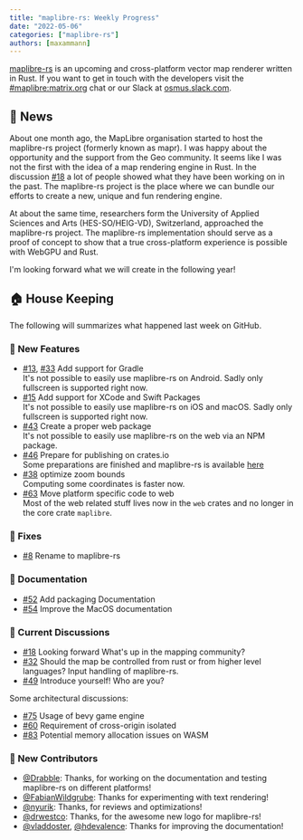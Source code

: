 ```yaml
---
title: "maplibre-rs: Weekly Progress"
date: "2022-05-06"
categories: ["maplibre-rs"]
authors: [maxammann]
---
```


[maplibre-rs](https://github.com/maplibre/maplibre-rs) is an upcoming and cross-platform vector map renderer written in Rust. If you want to get in touch with the developers visit the [#maplibre:matrix.org](https://matrix.to/#/#mapr:matrix.org) chat or our Slack at [osmus.slack.com](https://osmus.slack.com/).

## 📰 News

About one month ago, the MapLibre organisation started to host the maplibre-rs project (formerly known as mapr). I was happy about the opportunity and the support from the Geo community. It seems like I was not the first with the idea of a map rendering engine in Rust. In the discussion [#18](https://github.com/maplibre/maplibre-rs/discussions/18) a lot of people showed what they have been working on in the past.
The maplibre-rs project is the place where we can bundle our efforts to create a new, unique and fun rendering engine.

At about the same time, researchers form the University of Applied Sciences and Arts (HES-SO/HEIG-VD), Switzerland, approached the maplibre-rs project. The maplibre-rs implementation should serve as a proof of concept to show that a true cross-platform experience is possible with WebGPU and Rust.

I'm looking forward what we will create in the following year!

## 🏠 House Keeping

The following will summarizes what happened last week on GitHub.

### 🎁 New Features

- [#13](https://github.com/maplibre/maplibre-rs/pull/13), [#33](https://github.com/maplibre/maplibre-rs/pull/33) Add support for Gradle<br>
  It's not possible to easily use maplibre-rs on Android. Sadly only fullscreen is supported right now.
- [#15](https://github.com/maplibre/maplibre-rs/pull/15) Add support for XCode and Swift Packages<br>
  It's not possible to easily use maplibre-rs on iOS and macOS. Sadly only fullscreen is supported right now.
- [#43](https://github.com/maplibre/maplibre-rs/pull/43) Create a proper web package<br>
  It's not possible to easily use maplibre-rs on the web via an NPM package.
- [#46](https://github.com/maplibre/maplibre-rs/pull/46) Prepare for publishing on crates.io<br>
  Some preparations are finished and maplibre-rs is available [here](https://crates.io/crates/maplibre)
- [#38](https://github.com/maplibre/maplibre-rs/pull/38) optimize zoom bounds<br>
  Computing some coordinates is faster now.
- [#63](https://github.com/maplibre/maplibre-rs/pull/63) Move platform specific code to web<br>
  Most of the web related stuff lives now in the `web` crates and no longer in the core crate `maplibre`.

### 🔧 Fixes

- [#8](https://github.com/maplibre/maplibre-rs/pull/8) Rename to maplibre-rs

### 📄 Documentation

- [#52](https://github.com/maplibre/maplibre-rs/pull/52) Add packaging Documentation
- [#54](https://github.com/maplibre/maplibre-rs/pull/54) Improve the MacOS documentation

### 🧵 Current Discussions

- [#18](https://github.com/maplibre/maplibre-rs/discussions/18) Looking forward
  What's up in the mapping community?
- [#32](https://github.com/maplibre/maplibre-rs/discussions/32) Should the map be controlled from rust or from higher level languages?
  Input handling of maplibre-rs.
- [#49](https://github.com/maplibre/maplibre-rs/discussions/49) Introduce yourself!
  Who are you?

Some architectural discussions:

- [#75](https://github.com/maplibre/maplibre-rs/discussions/75) Usage of bevy game engine
- [#60](https://github.com/maplibre/maplibre-rs/discussions/60) Requirement of cross-origin isolated
- [#83](https://github.com/maplibre/maplibre-rs/discussions/83) Potential memory allocation issues on WASM

### 👋 New Contributors

- [@Drabble](https://github.com/Drabble): Thanks, for working on the documentation and testing maplibre-rs on different platforms!
- [@FabianWildgrube](https://github.com/FabianWildgrube): Thanks for experimenting with text rendering!
- [@nyurik](https://github.com/nyurik): Thanks, for reviews and optimizations!
- [@drwestco](https://github.com/drwestco): Thanks, for the awesome new logo for maplibre-rs!
- [@vladdoster](https://github.com/vladdoster), [@hdevalence](https://github.com/hdevalence): Thanks for improving the documentation!
